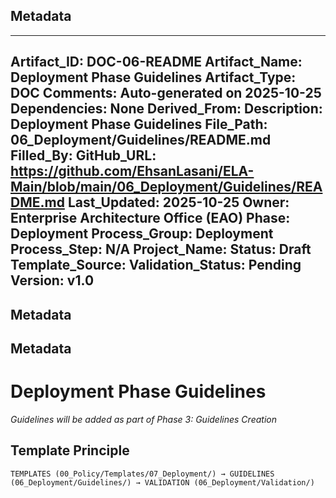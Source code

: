 ## Metadata
---
Artifact_ID: DOC-06-README
Artifact_Name: Deployment Phase Guidelines
Artifact_Type: DOC
Comments: Auto-generated on 2025-10-25
Dependencies: None
Derived_From: 
Description: Deployment Phase Guidelines
File_Path: 06_Deployment/Guidelines/README.md
Filled_By: 
GitHub_URL: https://github.com/EhsanLasani/ELA-Main/blob/main/06_Deployment/Guidelines/README.md
Last_Updated: 2025-10-25
Owner: Enterprise Architecture Office (EAO)
Phase: Deployment
Process_Group: Deployment
Process_Step: N/A
Project_Name: 
Status: Draft
Template_Source: 
Validation_Status: Pending
Version: v1.0
---
## Metadata
## Metadata
# Deployment Phase Guidelines

*Guidelines will be added as part of Phase 3: Guidelines Creation*

## Template Principle
```
TEMPLATES (00_Policy/Templates/07_Deployment/) → GUIDELINES (06_Deployment/Guidelines/) → VALIDATION (06_Deployment/Validation/)
```
